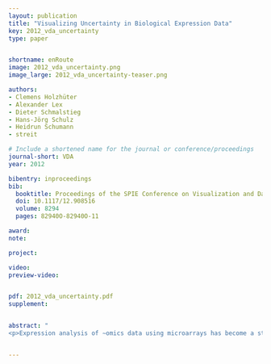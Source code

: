 ```yaml
---
layout: publication
title: "Visualizing Uncertainty in Biological Expression Data"
key: 2012_vda_uncertainty
type: paper


shortname: enRoute
image: 2012_vda_uncertainty.png
image_large: 2012_vda_uncertainty-teaser.png

authors:
- Clemens Holzhüter
- Alexander Lex
- Dieter Schmalstieg
- Hans-Jörg Schulz
- Heidrun Schumann
- streit

# Include a shortened name for the journal or conference/proceedings
journal-short: VDA
year: 2012

bibentry: inproceedings
bib:
  booktitle: Proceedings of the SPIE Conference on Visualization and Data Analysis (VDA '12)
  doi: 10.1117/12.908516
  volume: 8294
  pages: 82940O-82940O-11

award:
note: 

project:

video:
preview-video: 


pdf: 2012_vda_uncertainty.pdf
supplement:


abstract: "
<p>Expression analysis of ∼omics data using microarrays has become a standard procedure in the life sciences. However, microarrays are subject to technical limitations and errors, which render the data gathered likely to be uncertain. While a number of approaches exist to target this uncertainty statistically, it is hardly ever even shown when the data is visualized using for example clustered heatmaps. Yet, this is highly useful when trying not to omit data that is “good enough” for an analysis, which otherwise would be discarded as too unreliable by established conservative thresholds. Our approach addresses this shortcoming by first identifying the margin above the error threshold of uncertain, yet possibly still useful data. It then displays this uncertain data in the context of the valid data by enhancing a clustered heatmap. We employ different visual representations for the different kinds of uncertainty involved. Finally, it lets the user interactively adjust the thresholds, giving visual feedback in the heatmap representation, so that an informed choice on which thresholds to use can be made instead of applying the usual rule-of-thumb cut-offs. We exemplify the usefulness of our concept by giving details for a concrete use case from our partners at the Medical University of Graz, thereby demonstrating our implementation of the general approach.</p>"


---
```


